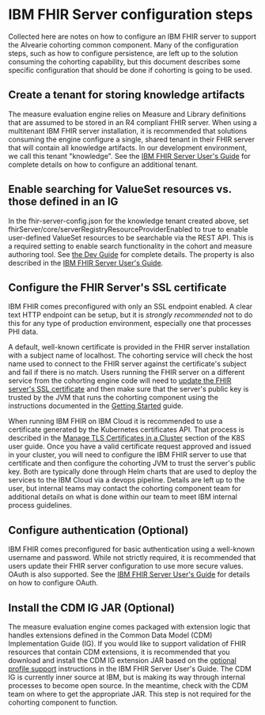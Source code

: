 
# IBM FHIR Server configuration steps

Collected here are notes on how to configure an IBM FHIR server to support the Alvearie cohorting common component. Many of the configuration steps, such as how to configure persistence, are left up to the solution consuming the cohorting capability, but this document describes some specific configuration that should be done if cohorting is going to be used.

## Create a tenant for storing knowledge artifacts
The measure evaluation engine relies on Measure and Library definitions that are assumed to be stored in an R4 compliant FHIR server. When using a multitenant IBM FHIR server installation, it is recommended that solutions consuming the engine configure a single, shared tenant in their FHIR server that will contain all knowledge artifacts. In our development environment, we call this tenant "knowledge". See the [IBM FHIR Server User's Guide](https://ibm.github.io/FHIR/guides/FHIRServerUsersGuide/#322-tenant-specific-configuration-properties) for complete details on how to configure an additional tenant.

## Enable searching for ValueSet resources vs. those defined in an IG
In the fhir-server-config.json for the knowledge tenant created above, set fhirServer/core/serverRegistryResourceProviderEnabled to true to enable user-defined ValueSet resources to be searchable via the REST API. This is a required setting to enable search functionality in the cohort and measure authoring tool. See [the Dev Guide](/dev-guide/value-sets?id=fhir-server-setup) for complete details. The property is also described in the [IBM FHIR Server User's Guide](https://ibm.github.io/FHIR/guides/FHIRServerUsersGuide/).

## Configure the FHIR Server's SSL certificate
IBM FHIR comes preconfigured with only an SSL endpoint enabled. A clear text HTTP endpoint can be setup, but it is *strongly recommended* not to do this for any type of production environment, especially one that processes PHI data. 

A default, well-known certificate is provided in the FHIR server installation with a subject name of localhost. The cohorting service will check the host name used to connect to the FHIR server against the certificate's subject and fail if there is no match. Users running the FHIR server on a different service from the cohorting engine code will need to [update the FHIR server's SSL certificate](https://ibm.github.io/FHIR/guides/FHIRServerUsersGuide#52-keystores-truststores-and-the-fhir-server) and then make sure that the server's public key is trusted by the JVM that runs the cohorting component using the instructions documented in the [Getting Started](/user-guide/getting-started?id=secure-socket-layer-ssl-configuration) guide.

When running IBM FHIR on IBM Cloud it is recommended to use a certificate generated by the Kubernetes certificates API. That process is described in the [Manage TLS Certificates in a Cluster](https://kubernetes.io/docs/tasks/tls/managing-tls-in-a-cluster/) section of the K8S user guide. Once you have a valid certificate request approved and issued in your cluster, you will need to configure  the IBM FHIR server to use that certificate and then configure the cohorting JVM to trust the server's public key. Both are typically done through Helm charts that are used to deploy the services to the IBM Cloud via a devops pipeline. Details are left up to the user, but internal teams may contact the cohorting component team for additional details on what is done within our team to meet IBM internal process guidelines.

## Configure authentication (Optional)
IBM FHIR comes preconfigured for basic authentication using a well-known username and password. While not strictly required, it is recommended that users update their FHIR server configuration to use more secure values. OAuth is also supported. See the [IBM FHIR Server User's Guide](https://ibm.github.io/FHIR/guides/FHIRServerUsersGuide/#53-openid-connect-and-oauth-20) for details on how to configure OAuth. 

## Install the CDM IG JAR (Optional)
The measure evaluation engine comes packaged with extension logic that handles extensions defined in the Common Data Model (CDM) Implementation Guide (IG). If you would like to support validation of FHIR resources that contain CDM extensions, it is recommended that you download and install the CDM IG extension JAR based on the [optional profile support](https://ibm.github.io/FHIR/guides/FHIRValidationGuide#optional-profile-support) instructions in the IBM FHIR Server User's Guide. The CDM IG is currently inner source at IBM, but is making its way through internal processes to become open source. In the meantime, check with the CDM team on where to get the appropriate JAR. This step is not required for the cohorting component to function.
